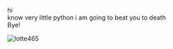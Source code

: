 hi  
know very little python 
i am going to beat you to death  
Bye!  

![lotte465](https://user-images.githubusercontent.com/88943844/129464702-9b7c698a-a2b3-4811-afa4-211ae3795aec.jpg)

